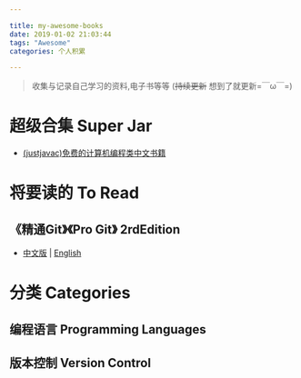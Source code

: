 ```yaml
---

title: my-awesome-books
date: 2019-01-02 21:03:44
tags: "Awesome"
categories: 个人积累

---
```

> 收集与记录自己学习的资料,电子书等等 (~~持续更新~~ 想到了就更新\=￣ω￣\=)

<!-- more -->

# 超级合集 Super Jar
- [(justjavac)免费的计算机编程类中文书籍](https://github.com/justjavac/free-programming-books-zh_CN#android)

# 将要读的 To Read
## 《精通Git》《Pro Git》 2rdEdition
- [中文版](https://git-scm.com/book/zh/v2) | [English](https://git-scm.com/book/en/v2)

# 分类 Categories
## 编程语言 Programming Languages
## 版本控制 Version Control
